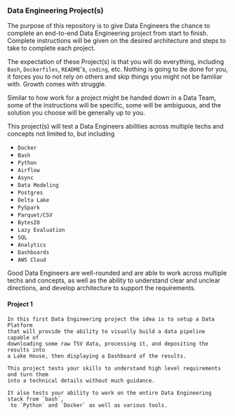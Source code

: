 ### Data Engineering Project(s)

The purpose of this repository is to give Data Engineers the chance to
complete an end-to-end Data Engineering project from start to finish. Complete
instructions will be given on the desired architecture and steps to 
take to complete each project.

The expectation of these Project(s) is that you will do everything, including `Bash`, `Dockerfiles`, `README`'s, `coding`, etc.
Nothing is going to be done for you, it forces you to not rely on others and skip
things you might not be familiar with. Growth comes with struggle.

Similar to how work for a project might be handed down in a
Data Team, some of the instructions will be specific, some will be
ambiguous, and the solution you choose will be generally up to you.

This project(s) will test a Data Engineers abilities across
multiple techs and concepts not limited to, but including

- `Docker`
- `Bash`
- `Python`
- `Airflow`
- `Async`
- `Data Modeling`
- `Postgres`
- `Delta Lake`
- `PySpark`
- `Parquet/CSV`
- `BytesIO`
- `Lazy Evaluation`
- `SQL`
- `Analytics`
- `Dashboards`
- `AWS Cloud`

Good Data Engineers are well-rounded and are able to work across multiple techs and concepts,
as well as the ability to understand clear and unclear directions, and develop architecture to support
the requirements.

#### Project 1
```
In this first Data Engineering project the idea is to setup a Data Platform
that will provide the ability to visually build a data pipeline capable of
downloading some raw TSV data, processing it, and depositing the results into
a Lake House, then displaying a Dashboard of the results.

This project tests your skills to understand high level requirements and turn them
into a technical details without much guidance.

It also tests your ability to work on the entire Data Engineering stack from `bash`,
 to `Python` and `Docker` as well as various tools.
 ```

